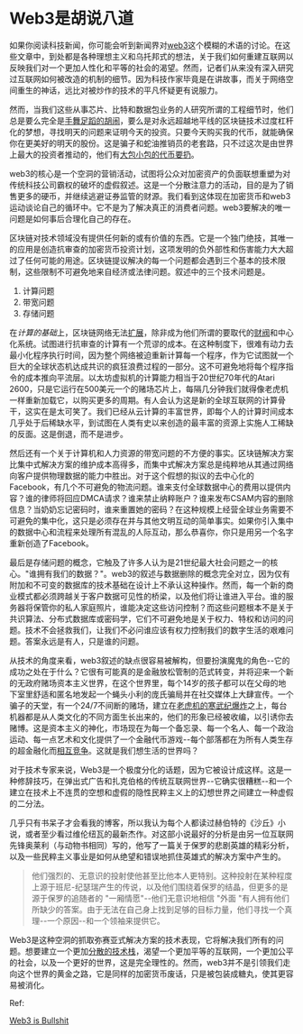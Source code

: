 # Web3是胡说八道

如果你阅读科技新闻，你可能会听到新闻界对[web3](https://techcrunch.com/tag/web3/)这个模糊的术语的讨论。在这些文章中，到处都是各种理想主义和乌托邦式的想法，关于我们如何重建互联网以反映我们对一个更加人性化和平等的社会的渴望。然而，记者们从来没有深入研究过互联网如何被改造的机制的细节。因为科技作家毕竟是在讲故事，而关于网络空间重生的神话，远比对被炒作的技术的平凡怀疑更有说服力。

然而，当我们这些从事芯片、比特和数据包业务的人研究所谓的工程细节时，他们总是要么完全是[手舞足蹈的胡闹](https://www.stephendiehl.com/blog/decentralized-woo.html)，要么是对永远超越地平线的区块链技术过度杠杆化的梦想，寻找明天的问题来证明今天的投资。只要今天购买我的代币，就能确保你在更美好的明天的股份。这是骗子和蛇油推销员的老套路，只不过这次是由世界上最大的投资者推动的，他们有[大包小包的代币要扔](https://www.stephendiehl.com/blog/disconnect.html)。

web3的核心是一个空洞的营销活动，试图将公众对加密资产的负面联想重塑为对传统科技公司霸权的破坏的虚假叙述。这是一个分散注意力的活动，目的是为了销售更多的硬币，并继续逃避证券监管的财源。我们看到这体现在加密货币和web3运动谈论自己的循环中。它不是为了解决真正的消费者问题。web3要解决的唯一问题是如何事后合理化自己的存在。

区块链对技术领域没有提供任何新的或有价值的东西。它是一个独门绝技，其唯一的应用是创造抗审查的加密货币投资计划，这项发明的负外部性和伤害能力大大超过了任何可能的用途。区块链提议解决的每一个问题都会遇到三个基本的技术限制，这些限制不可避免地来自经济或法律问题。叙述中的三个技术问题是。

1. 计算问题
2. 带宽问题
3. 存储问题

在*计算的基础*上，区块链网络无法[扩展](https://www.metzdowd.com/pipermail/cryptography/2020-December/036510.html)，除非成为他们所谓的要取代的[财阀](https://en.wikipedia.org/wiki/Proof_of_stake)和中心化系统。试图进行抗审查的计算有一个荒谬的成本。在这种制度下，很难有动力去最小化程序执行时间，因为整个网络被迫重新计算每一个程序，作为它试图就一个巨大的全球状态机达成共识的疯狂浪费过程的一部分。这不可避免地将每个程序指令的成本推向平流层。以太坊虚拟机的计算能力相当于20世纪70年代的Atari 2600，只是它运行在500美元一个的赌场芯片上，每隔几分钟我们就得像老虎机一样重新加载它，以购买更多的周期。有人会认为这是新的全球互联网的计算骨干，这实在是太可笑了。我们已经从云计算的丰富世界，即每个人的计算时间成本几乎处于后稀缺水平，到试图在人类有史以来创造的最丰富的资源上实施人工稀缺的反面。这是倒退，而不是进步。

然后还有一个关于计算机和人力资源的带宽问题的不方便的事实。区块链解决方案比集中式解决方案的维护成本高得多，而集中式解决方案总是纯粹地从其通过网络向客户提供物理数据的能力中胜出。对于这个假想的拟议的去中心化的Facebook，有几个不可避免的物流问题。谁来支付全球数据中心的费用以提供内容？谁的律师将回应DMCA请求？谁来禁止纳粹账户？谁来发布CSAM内容的删除信息？当奶奶忘记密码时，谁来重置她的密码？在这种规模上经营全球业务需要不可避免的集中化，这只是必须存在并与其他文明互动的简单事实。如果你引入集中的数据中心和流程来处理所有混乱的人际互动，那么恭喜你，你只是用另一个名字重新创造了Facebook。

最后是存储问题的概念，它触及了许多人认为是21世纪最大社会问题之一的核心。"谁拥有我们的数据？"。web3的叙述与数据删除的概念完全对立，因为仅有附加和不可变的数据库的技术基础在设计上不承认这种操作。然而，每一个新的商业模式都必须跨越关于客户数据可见性的桥梁，以及他们将让谁进入平台。谁的服务器将保管你的私人家庭照片，谁能决定这些访问控制？而这些问题根本不是关于共识算法、分布式数据库或密码学，它们不可避免地是关于权力、特权和访问的问题。技术不会拯救我们，让我们不必问谁应该有权力控制我们的数字生活的艰难问题。答案永远是有人，只是谁的问题。

从技术的角度来看，web3叙述的缺点很容易被解构，但要扮演魔鬼的角色--它的成功之处在于什么？它很有可能真的是金融放松管制的范式转变，并将迎来一个新的无政府赌场资本主义世界，在这个世界里，每个14岁的孩子都可以在父母的地下室里舒适和匿名地发起一个蝇头小利的庞氏骗局并在社交媒体上大肆宣传。一个骗子的天堂，有一个24/7不间断的赌场，建立在[老虎机的寒武纪爆炸](https://www.theatlantic.com/ideas/archive/2021/11/world-our-casino/620791/)之上，每台机器都是从人类文化的不同方面生长出来的，他们的形象已经被收编，以引诱你去赌博。这是资本主义的神化，市场现在为每一个备忘录、每一个名人、每一个政治运动、每一点艺术和文化提供了一个金融代币游戏--每个部落都在为所有人类生存的超金融化而[相互竞争](https://www.watershed.co.uk/studio/news/2021/12/03/case-against-crypto)。这就是我们想生活的世界吗？

对于技术专家来说，Web3是一个极度分化的话题，因为它被设计成这样。这是一种修辞技巧，在弹出式广告和扎克伯格的传统互联网世界--它确实很糟糕--和一个建立在技术上不连贯的空想和虚假的隐性民粹主义上的幻想世界之间建立一种虚假的二分法。

几乎只有书呆子才会看我的博客，所以我认为每个人都读过赫伯特的《沙丘》小说，或者至少看过维伦纽瓦的最新杰作。对这部小说最好的分析是由另一位互联网先锋奥莱利（与动物书相同）写的，他写了一篇关于保罗的悲剧英雄的精彩分析，以及一些民粹主义事业是如何从绝望和错误地抓住英雄式的解决方案中产生的。

> 他们强烈的、无意识的投射使他甚至比他本人更特别。这种投射在某种程度上源于班尼-纪瑟瑞产生的传说，以及他们围绕着保罗的结晶，但更多的是源于保罗的追随者的 "一厢情愿"--他们无意识地相信 "外面 "有人拥有他们所缺少的答案。由于无法在自己身上找到足够的目标力量，他们寻找一个真理--一个原因--和一个领袖来提供它。

Web3是这种空洞的抓取弥赛亚式解决方案的技术表现，它将解决我们所有的问题。想要建立一个更加[分散的技术栈](https://solid.mit.edu/)，渴望一个更加平等的互联网，一个更加公平的社会，以及一个更好的世界，这是完全理性的。然而，web3并不是引领我们走向这个世界的黄金之路，它是同样的加密货币废话，只是被包装成糖丸，使其更容易被消化。

Ref:

[Web3 is Bullshit](https://www.stephendiehl.com/blog/web3-bullshit.html)